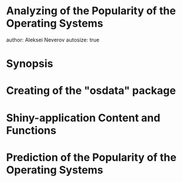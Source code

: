 Analyzing of the Popularity of the Operating Systems
========================================================
author: Aleksei Neverov
autosize: true

Synopsis
========================================================


Creating of the "osdata" package 
========================================================


Shiny-application Content and Functions
========================================================


Prediction of the Popularity of the Operating Systems
========================================================
